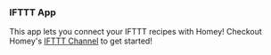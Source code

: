 ### IFTTT App

This app lets you connect your IFTTT recipes with Homey! Checkout Homey's [IFTTT Channel](https://ifttt.com/homey) to get started!